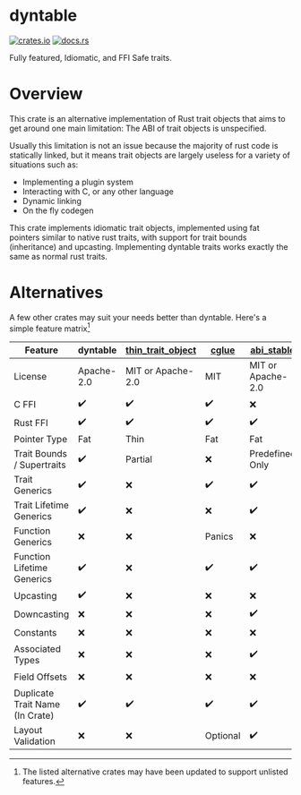 # dyntable
[![crates.io](https://img.shields.io/crates/v/dyntable?style=for-the-badge&logo=rust)](https://crates.io/crates/dyntable)
[![docs.rs](https://img.shields.io/badge/docs.rs-66c2a5?style=for-the-badge&labelColor=555555&logo=docs.rs)](https://docs.rs/crate/dyntable/latest)

Fully featured, Idiomatic, and FFI Safe traits.

# Overview
This crate is an alternative implementation of Rust trait objects that
aims to get around one main limitation: The ABI of trait objects is
unspecified.

Usually this limitation is not an issue because the majority of rust code
is statically linked, but it means trait objects are largely useless for
a variety of situations such as:
- Implementing a plugin system
- Interacting with C, or any other language
- Dynamic linking
- On the fly codegen

This crate implements idiomatic trait objects, implemented using fat pointers
similar to native rust traits, with support for trait bounds (inheritance) and
upcasting. Implementing dyntable traits works exactly the same as normal rust traits.

# Alternatives
A few other crates may suit your needs better than dyntable.
Here's a simple feature matrix[^alternative-updates]

| Feature                         | dyntable           | [thin_trait_object]   | [cglue]            | [abi_stable]      | [vtable]           |
|---------------------------------|--------------------|-----------------------|--------------------|-------------------|--------------------|
| License                         | Apache-2.0         | MIT or Apache-2.0     | MIT                | MIT or Apache-2.0 | GPLv3              |
| C FFI                           | :heavy_check_mark: | :heavy_check_mark:    | :heavy_check_mark: | :x:               | :heavy_check_mark: |
| Rust FFI                        | :heavy_check_mark: | :heavy_check_mark:    | :heavy_check_mark: | :heavy_check_mark:| :heavy_check_mark: |
| Pointer Type                    | Fat                | Thin                  | Fat                | Fat               | Fat                |
| Trait Bounds / Supertraits      | :heavy_check_mark: | Partial               | :x:                | Predefined Only   | :x:                |
| Trait Generics                  | :heavy_check_mark: | :x:                   | :heavy_check_mark: | :heavy_check_mark:| :x:                |
| Trait Lifetime Generics         | :heavy_check_mark: | :x:                   | :x:                | :heavy_check_mark:| :x:                |
| Function Generics               | :x:                | :x:                   | Panics             | :x:               | :x:                |
| Function Lifetime Generics      | :heavy_check_mark: | :x:                   | :heavy_check_mark: | :heavy_check_mark:| :x:                |
| Upcasting                       | :heavy_check_mark: | :x:                   | :x:                | :x:               | :x:                |
| Downcasting                     | :x:                | :x:                   | :x:                | :heavy_check_mark:| :heavy_check_mark: |
| Constants                       | :x:                | :x:                   | :x:                | :x:               | :heavy_check_mark: |
| Associated Types                | :x:                | :x:                   | :x:                | :heavy_check_mark:| :x:                |
| Field Offsets                   | :x:                | :x:                   | :x:                | :x:               | :heavy_check_mark: |
| Duplicate Trait Name (In Crate) | :heavy_check_mark: | :heavy_check_mark:    | :heavy_check_mark: | :heavy_check_mark:| :x:                |
| Layout Validation               | :x:                | :x:                   | Optional           | :heavy_check_mark:| :x:                |

[thin_trait_object]: https://crates.io/crates/thin_trait_object
[cglue]: https://crates.io/crates/cglue
[abi_stable]: https://crates.io/crates/abi_stable
[vtable]: https://crates.io/crates/vtable

[^alternative-updates]: The listed alternative crates may have been updated to support unlisted features.
